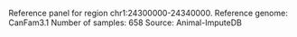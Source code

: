 Reference panel for region chr1:24300000-24340000. 
Reference genome: CanFam3.1 
Number of samples: 658
Source: Animal-ImputeDB

